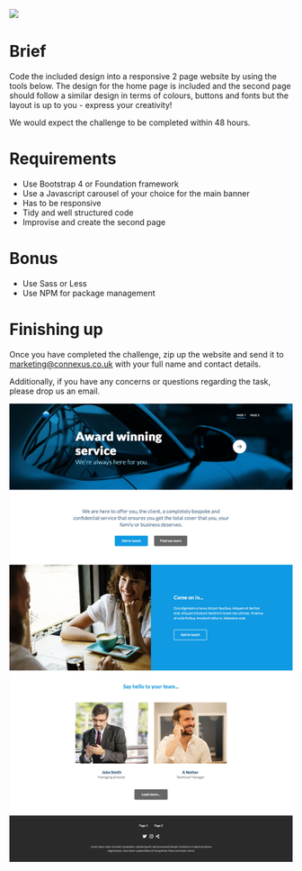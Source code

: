 ![](http://www.theconnexusgroup.co.uk/images/logo_connexus_large.png)

# Brief

Code the included design into a responsive 2 page website by using the tools below. The design for the home page is included and the second page should follow a similar design in terms of colours, buttons and fonts but the layout is up to you - express your creativity!

We would expect the challenge to be completed within 48 hours.

# Requirements

- Use Bootstrap 4 or Foundation framework
- Use a Javascript carousel of your choice for the main banner
- Has to be responsive
- Tidy and well structured code
- Improvise and create the second page

# Bonus

- Use Sass or Less
- Use NPM for package management

# Finishing up

Once you have completed the challenge, zip up the website and send it to [marketing@connexus.co.uk](mailto:marketing@connexus.co.uk) with your full name and contact details.

Additionally, if you have any concerns or questions regarding the task, please drop us an email.

![](https://github.com/ConnexusGroup/Front-end-challenge/blob/master/Front-page.jpg?raw=true)
